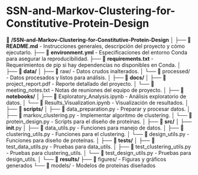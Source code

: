 # SSN-and-Markov-Clustering-for-Constitutive-Protein-Design

📁 **/SSN-and-Markov-Clustering-for-Constitutive-Protein-Design**
│
├── 📄 **README.md** - Instrucciones generales, descripción del proyecto y cómo ejecutarlo.
├── 📄 **environment.yml** - Especificaciones del entorno Conda para asegurar la reproducibilidad.
├── 📄 **requirements.txt** - Requerimientos de pip si hay dependencias no disponibles en Conda.
│
├── 📁 **data/**
│   ├── 📁 raw/ - Datos crudos inalterados.
│   └── 📁 processed/ - Datos procesados y listos para análisis.
│
├── 📁 **docs/**
│   ├── 📄 project_report.pdf - Reporte detallado del proyecto.
│   └── 📝 meeting_notes.txt - Notas de reuniones del equipo de proyecto.
│
├── 📁 **notebooks/**
│   ├── 📓 Exploratory_Analysis.ipynb - Análisis exploratorio de datos.
│   └── 📓 Results_Visualization.ipynb - Visualización de resultados.
│
├── 📁 **scripts/**
│   ├── 🐍 data_preparation.py - Preparar y procesar datos.
│   ├── 🐍 markov_clustering.py - Implementar algoritmo de clustering.
│   └── 🐍 protein_design.py - Scripts para el diseño de proteínas.
│
├── 📁 **src/**
│   ├── __init__.py
│   ├── 🐍 data_utils.py - Funciones para manejo de datos.
│   ├── 🐍 clustering_utils.py - Funciones para el clustering.
│   └── 🐍 design_utils.py - Funciones para diseño de proteínas.
│
├── 📁 **tests/**
│   ├── 🧪 test_data_utils.py - Pruebas para data_utils.
│   ├── 🧪 test_clustering_utils.py - Pruebas para clustering_utils.
│   └── 🧪 test_design_utils.py - Pruebas para design_utils.
│
└── 📁 **results/**
    ├── 📁 figures/ - Figuras y gráficos generados
    └── 📁 models/ - Modelos de proteínas diseñados
